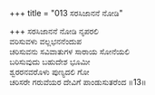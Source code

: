 +++
title = "013 ಸರಸಿಜಾನನೆ ನೋಡಿ"

+++
ಸರಸಿಜಾನನೆ ನೋಡಿ ನೃಪರಲಿ  
ವರಿಸುವಳು ವಲ್ಲಭನನೆಂದುಪ  
ಚರಿಸುವನು ಸವಿವಾತುಗಳ ಸಾರಾಯ ಸೋನೆಯಲಿ   
ಬರಿಸುವುದು ಬಹುದೇಶ ಭೂಮೀ  
ಶ್ವರರನವರೊಳು ಪುಣ್ಯದಲಿ ಗೋ  
ಚರಿಸರೇ ಗರುವೆಯರ ದೇವಿಗೆ ಪಾಂಡುಸುತರೆಂದ     ॥13॥